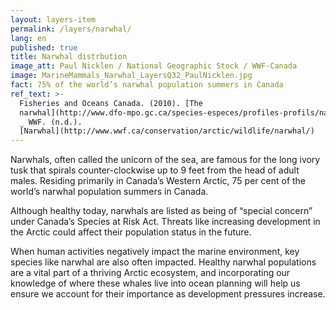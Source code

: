 ```yaml
---
layout: layers-item
permalink: /layers/narwhal/
lang: en
published: true
title: Narwhal distrbution
image_att: Paul Nicklen / National Geographic Stock / WWF-Canada
image: MarineMammals_Narwhal_LayersQ32_PaulNicklen.jpg
fact: 75% of the world’s narwhal population summers in Canada
ref_text: >-
  Fisheries and Oceans Canada. (2010). [The
  narwhal](http://www.dfo-mpo.gc.ca/species-especes/profiles-profils/narwhal-narval-eng.html)
  _ WWF. (n.d.).
  [Narwhal](http://www.wwf.ca/conservation/arctic/wildlife/narwhal/)
---
```

Narwhals, often called the unicorn of the sea, are famous for the long ivory tusk that spirals counter-clockwise up to 9 feet from the head of adult males. Residing primarily in Canada’s Western Arctic, 75 per cent of the world’s narwhal population summers in Canada. 

Although healthy today, narwhals are listed as being of “special concern” under Canada’s Species at Risk Act. Threats like increasing development in the Arctic could affect their population status in the future.

When human activities negatively impact the marine environment, key species like narwhal are also often impacted. Healthy narwhal populations are a vital part of a thriving Arctic ecosystem, and incorporating our knowledge of where these whales live into ocean planning will help us ensure we account for their importance as development pressures increase.

